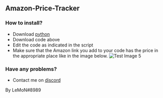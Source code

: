 ## Amazon-Price-Tracker
### How to install?
  - Download [python][python] 
  - Download code above
  - Edit the code as indicated in the script
  - Make sure that the Amazon link you add to your code has the price in the appropriate place like in the image below.
![Test Image 5](https://imgur.com/a/QwPyoMz)
### Have any problems?
  - Contact me on [discord][discord]

By LeMoN#8989

[python]: https://www.python.org/
[discord]: https://discord.gg/W63DfKw
